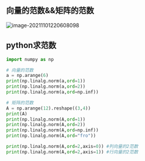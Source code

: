 ## 向量的范数&&矩阵的范数

![image-20211101220608098](https://cdn.jsdelivr.net/gh/QYHcrossover/blog-imgbed//blogimg/image-20211101220608098.png)

## python求范数

```python
import numpy as np

# 向量的范数
a = np.arange(6)
print(np.linalg.norm(a,ord=1))
print(np.linalg.norm(a,ord=2))
print(np.linalg.norm(a,ord=np.inf))

# 矩阵的范数
A = np.arange(12).reshape((3,4))
print(A)
print(np.linalg.norm(A,ord=1))
print(np.linalg.norm(A,ord=2))
print(np.linalg.norm(A,ord=np.inf))
print(np.linalg.norm(A,ord="fro"))

print(np.linalg.norm(A,ord=2,axis=0)) #列向量的2范数
print(np.linalg.norm(A,ord=2,axis=1)) #行向量的2范数
```

